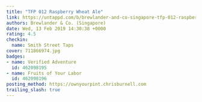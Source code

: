 ```yaml
---
title: "TFP 012 Raspberry Wheat Ale"
link: https://untappd.com/b/brewlander-and-co-singapore-tfp-012-raspberry-wheat-ale/2993558
authors: Brewlander & Co. (Singapore)
date: Wed, 13 Feb 2019 14:30:38 +0000
rating: 4.5
checkin:
  name: Smith Street Taps
cover: 711866974.jpg
badges:
- name: Verified Adventure
  id: 462098195
- name: Fruits of Your Labor
  id: 462098196
posting_method: https://ownyourpint.chrisburnell.com
trailing_slash: true
---
```

